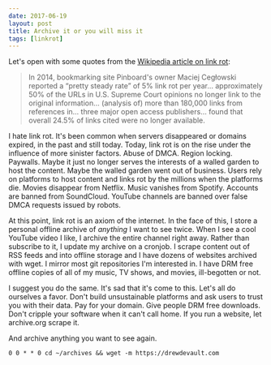 ```yaml
---
date: 2017-06-19
layout: post
title: Archive it or you will miss it
tags: [linkrot]
---
```


Let's open with some quotes from the [Wikipedia article on link
rot](https://en.wikipedia.org/wiki/Link_rot):

>In 2014, bookmarking site Pinboard's owner Maciej Cegłowski reported a “pretty
>steady rate” of 5% link rot per year... approximately 50% of the URLs in
>U.S. Supreme Court opinions no longer link to the original information...
>(analysis of) more than 180,000 links from references in... three major open
>access publishers... found that overall 24.5% of links cited were no longer
>available.

I hate link rot. It's been common when servers disappeared or domains expired,
in the past and still today. Today, link rot is on the rise under the influence
of more sinister factors. Abuse of DMCA. Region locking. Paywalls.  Maybe it
just no longer serves the interests of a walled garden to host the content.
Maybe the walled garden went out of business. Users rely on platforms to host
content and links rot by the millions when the platforms die. Movies disappear
from Netflix.  Music vanishes from Spotify. Accounts are banned from SoundCloud.
YouTube channels are banned over false DMCA requests issued by robots.

At this point, link rot is an axiom of the internet. In the face of this, I
store a personal offline archive of *anything* I want to see twice. When I see a
cool YouTube video I like, I archive the entire channel right away. Rather than
subscribe to it, I update my archive on a cronjob. I scrape content out of RSS
feeds and into offline storage and I have dozens of websites archived with wget.
I mirror most git repositories I'm interested in. I have DRM free offline copies
of all of my music, TV shows, and movies, ill-begotten or not.

I suggest you do the same. It's sad that it's come to this. Let's all do
ourselves a favor. Don't build unsustainable platforms and ask users to trust
you with their data. Pay for your domain. Give people DRM free downloads. Don't
cripple your software when it can't call home. If you run a website, let
archive.org scrape it.

And archive anything you want to see again.

```
0 0 * * 0 cd ~/archives && wget -m https://drewdevault.com
```
